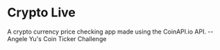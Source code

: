 # Crypto Live

A crypto currency price checking app made using the CoinAPI.io API.
-- Angele Yu's Coin Ticker Challenge
